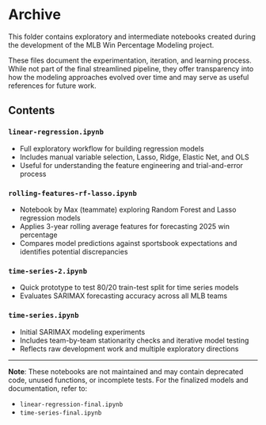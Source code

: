 # Archive

This folder contains exploratory and intermediate notebooks created during the development of the MLB Win Percentage Modeling project.

These files document the experimentation, iteration, and learning process. While not part of the final streamlined pipeline, they offer transparency into how the modeling approaches evolved over time and may serve as useful references for future work.

## Contents

### `linear-regression.ipynb`
- Full exploratory workflow for building regression models
- Includes manual variable selection, Lasso, Ridge, Elastic Net, and OLS
- Useful for understanding the feature engineering and trial-and-error process

### `rolling-features-rf-lasso.ipynb`
- Notebook by Max (teammate) exploring Random Forest and Lasso regression models
- Applies 3-year rolling average features for forecasting 2025 win percentage
- Compares model predictions against sportsbook expectations and identifies potential discrepancies

### `time-series-2.ipynb`
- Quick prototype to test 80/20 train-test split for time series models
- Evaluates SARIMAX forecasting accuracy across all MLB teams

### `time-series.ipynb`
- Initial SARIMAX modeling experiments
- Includes team-by-team stationarity checks and iterative model testing
- Reflects raw development work and multiple exploratory directions

---

**Note**: These notebooks are not maintained and may contain deprecated code, unused functions, or incomplete tests. For the finalized models and documentation, refer to:
- `linear-regression-final.ipynb`
- `time-series-final.ipynb`

